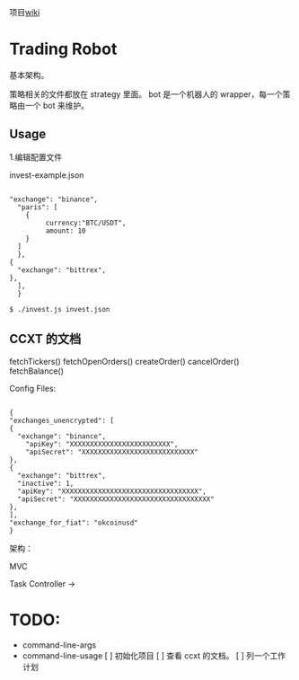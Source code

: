 项目[wiki](https://github.com/martinchenczj/investbot/wiki)

# Trading Robot

基本架构。

策略相关的文件都放在 strategy 里面。
bot 是一个机器人的 wrapper，每一个策略由一个 bot 来维护。

## Usage

1.编辑配置文件

invest-example.json

```

"exchange": "binance",
  "paris": [
    {
         currency:"BTC/USDT",
         amount: 10 
    }
  ]
  },
{
  "exchange": "bittrex",
},
  ],
  }
```

```
$ ./invest.js invest.json 
```

## CCXT 的文档

  fetchTickers()
  fetchOpenOrders()
  createOrder()
  cancelOrder()
  fetchBalance()

  Config Files:

  ```

{
  "exchanges_unencrypted": [
  {
    "exchange": "binance",
      "apiKey": "XXXXXXXXXXXXXXXXXXXXXXXXX",
      "apiSecret": "XXXXXXXXXXXXXXXXXXXXXXXXXXXX"
  },
  {
    "exchange": "bittrex",
    "inactive": 1,
    "apiKey": "XXXXXXXXXXXXXXXXXXXXXXXXXXXXXXXXXX",
    "apiSecret": "XXXXXXXXXXXXXXXXXXXXXXXXXXXXXXXXXX"
  },
  ],
  "exchange_for_fiat": "okcoinusd"
}
```
架构：

MVC 

Task Controller -> 

# TODO:

- command-line-args
- command-line-usage
[ ] 初始化项目
[ ] 查看 ccxt 的文档。
[ ] 列一个工作计划



